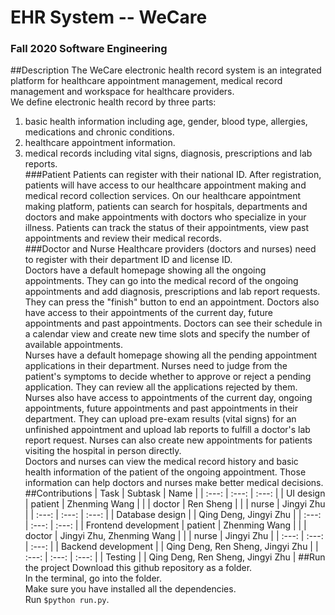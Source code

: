 # EHR System -- WeCare
### Fall 2020 Software Engineering
##Description
The WeCare electronic health record system is an integrated platform for healthcare appointment management, medical record management and workspace for healthcare providers. <br>
We define electronic health record by three parts: <br>
1. basic health information including age, gender, blood type, allergies, medications and chronic conditions.<br>
2. healthcare appointment information.<br>
3. medical records including vital signs, diagnosis, prescriptions and lab reports.<br>
###Patient
Patients can register with their national ID. After registration, patients will have access to our healthcare appointment making and medical record collection services. On our healthcare appointment making platform, patients can search for hospitals, departments and doctors and make appointments with doctors who specialize in your illness. Patients can track the status of their appointments, view past appointments and review their medical records. <br>
###Doctor and Nurse
Healthcare providers (doctors and nurses) need to register with their department ID and license ID.<br>
Doctors have a default homepage showing all the ongoing appointments. They can go into the medical record of the ongoing appointments and add diagnosis, prescriptions and lab report requests. They can press the "finish" button to end an appointment. Doctors also have access to their appointments of the current day, future appointments and past appointments. Doctors can see their schedule in a calendar view and create new time slots and specify the number of available appointments.<br>
Nurses have a default homepage showing all the pending appointment applications in their department. Nurses need to judge from the patient's symptoms to decide whether to approve or reject a pending application. They can review all the applications rejected by them. Nurses also have access to appointments of the current day, ongoing appointments, future appointments and past appointments in their department. They can upload pre-exam results (vital signs) for an unfinished appointment and upload lab reports to fulfill a doctor's lab report request. Nurses can also create new appointments for patients visiting the hospital in person directly.<br>
Doctors and nurses can view the medical record history and basic health information of the patient of the ongoing appointment. Those information can help doctors and nurses make better medical decisions.
##Contributions
| Task | Subtask | Name |
| :---: | :---: | :---: |
| UI design | patient | Zhenming Wang |
|  | doctor | Ren Sheng |
|  | nurse | Jingyi Zhu |
| :---: | :---: | :---: |
| Database design |  | Qing Deng, Jingyi Zhu |
| :---: | :---: | :---: |
| Frontend development | patient | Zhenming Wang |
|  | doctor | Jingyi Zhu, Zhenming Wang |
|  | nurse | Jingyi Zhu |
| :---: | :---: | :---: |
| Backend development |  | Qing Deng, Ren Sheng, Jingyi Zhu |
| :---: | :---: | :---: |
| Testing |  | Qing Deng, Ren Sheng, Jingyi Zhu |
##Run the project
Download this github repository as a folder.<br>
In the terminal, go into the folder.<br>
Make sure you have installed all the dependencies.<br>
Run `$python run.py`.

